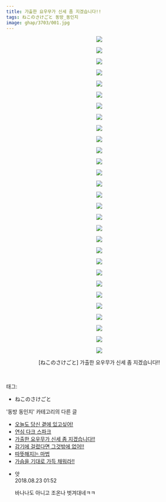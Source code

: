 ```yaml
---
title: 가출한 요우무가 신세 좀 지겠습니다!!
tags: ねこのさけごと 동방_동인지
image: ghap/3703/001.jpg
---
```

<div class="article">
<p style="text-align: center; clear: none; float: none;"><img src="{{ site.nasurl }}/ghap/3703/001.jpg"/></p>
<p style="text-align: center; clear: none; float: none;"><img src="{{ site.nasurl }}/ghap/3703/002.jpg"/></p>
<p style="text-align: center; clear: none; float: none;"><img src="{{ site.nasurl }}/ghap/3703/003.jpg"/></p>
<p style="text-align: center; clear: none; float: none;"><img src="{{ site.nasurl }}/ghap/3703/004.jpg"/></p>
<p style="text-align: center; clear: none; float: none;"><img src="{{ site.nasurl }}/ghap/3703/005.jpg"/></p>
<p style="text-align: center; clear: none; float: none;"><img src="{{ site.nasurl }}/ghap/3703/006.jpg"/></p>
<p style="text-align: center; clear: none; float: none;"><img src="{{ site.nasurl }}/ghap/3703/007.jpg"/></p>
<p style="text-align: center; clear: none; float: none;"><img src="{{ site.nasurl }}/ghap/3703/008.jpg"/></p>
<p style="text-align: center; clear: none; float: none;"><img src="{{ site.nasurl }}/ghap/3703/009.jpg"/></p>
<p style="text-align: center; clear: none; float: none;"><img src="{{ site.nasurl }}/ghap/3703/010.jpg"/></p>
<p style="text-align: center; clear: none; float: none;"><img src="{{ site.nasurl }}/ghap/3703/011.jpg"/></p>
<p style="text-align: center; clear: none; float: none;"><img src="{{ site.nasurl }}/ghap/3703/012.jpg"/></p>
<p style="text-align: center; clear: none; float: none;"><img src="{{ site.nasurl }}/ghap/3703/013.jpg"/></p>
<p style="text-align: center; clear: none; float: none;"><img src="{{ site.nasurl }}/ghap/3703/014.jpg"/></p>
<p style="text-align: center; clear: none; float: none;"><img src="{{ site.nasurl }}/ghap/3703/015.jpg"/></p>
<p style="text-align: center; clear: none; float: none;"><img src="{{ site.nasurl }}/ghap/3703/016.jpg"/></p>
<p style="text-align: center; clear: none; float: none;"><img src="{{ site.nasurl }}/ghap/3703/017.jpg"/></p>
<p style="text-align: center; clear: none; float: none;"><img src="{{ site.nasurl }}/ghap/3703/018.jpg"/></p>
<p style="text-align: center; clear: none; float: none;"><img src="{{ site.nasurl }}/ghap/3703/019.jpg"/></p>
<p style="text-align: center; clear: none; float: none;"><img src="{{ site.nasurl }}/ghap/3703/020.jpg"/></p>
<p style="text-align: center; clear: none; float: none;"><img src="{{ site.nasurl }}/ghap/3703/021.jpg"/></p>
<p style="text-align: center; clear: none; float: none;"><img src="{{ site.nasurl }}/ghap/3703/022.jpg"/></p>
<p style="text-align: center; clear: none; float: none;"><img src="{{ site.nasurl }}/ghap/3703/023.jpg"/></p>
<p style="text-align: center; clear: none; float: none;"><img src="{{ site.nasurl }}/ghap/3703/024.jpg"/></p>
<p style="text-align: center; clear: none; float: none;"><img src="{{ site.nasurl }}/ghap/3703/025.jpg"/></p>
<p style="text-align: center; clear: none; float: none;"><img src="{{ site.nasurl }}/ghap/3703/026.jpg"/></p>
<p style="text-align: center; clear: none; float: none;"><img src="{{ site.nasurl }}/ghap/3703/027.jpg"/></p>
<p style="text-align: center; clear: none; float: none;"><img src="{{ site.nasurl }}/ghap/3703/028.jpg"/></p>
<p style="text-align: center; clear: none; float: none;"><img src="{{ site.nasurl }}/ghap/3703/029.jpg"/></p>
<p style="text-align: center; clear: none; float: none;">[ねこのさけごと] 가출한 요우무가 신세 좀 지겠습니다!!</p>
<p><br/></p>
</div><div class="tagTrail">
<p>태그: </p>
<ul>
<li>ねこのさけごと</li>
</ul>
</div><div class="another">
<p>'동방 동인지' 카테고리의 다른 글</p>
<ul>
<li><a href="/2017-09-13-ghap_3705">오늘도 당신 곁에 있고싶어!</a></li>
<li><a href="/2017-09-13-ghap_3704">연심 다크 스파크</a></li>
<li><a href="/2017-09-13-ghap_3703">가출한 요우무가 신세 좀 지겠습니다!!</a></li>
<li><a href="/2017-09-13-ghap_3702">감기에 걸렸다면 그것밖에 없어!!</a></li>
<li><a href="/2017-09-13-ghap_3701">따뜻해지는 마법</a></li>
<li><a href="/2017-09-13-ghap_3700">가슴을 기대로 가득 채워라!!</a></li>
</ul>
</div><div class="cb_module cb_fluid">
<div class="cb_wrt cb_profile">
<div class="comment">
<ul>
<li class="cb_thumb_off" id="comment15315150">
<div class="cb_comment_area">
<div class="cb_info_area">
<div class="cb_section">
<span class="cb_nick_name">앗</span>
</div>
<div class="cb_section">
<span class="cb_date">2018.08.23 01:52 </span>
</div>
</div>
<div class="cb_dsc_comment">
<p class="cb_dsc">
											바나나도 아니고 조온나 벗겨대네ㅋㅋ<br/>
</p>
</div>
</div></li>
</ul>
</div>
</div><!-- commentList close -->
</div>